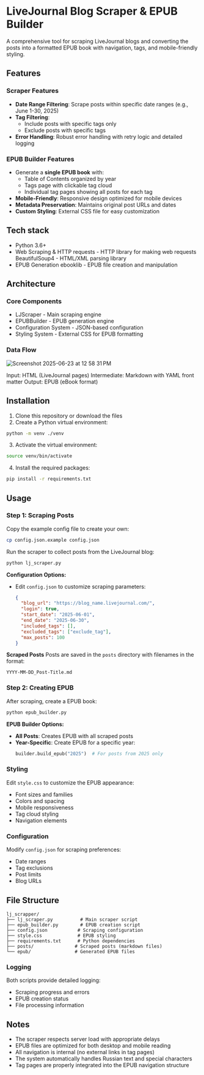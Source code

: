 # LiveJournal Blog Scraper & EPUB Builder

A comprehensive tool for scraping LiveJournal blogs and converting the posts into a formatted EPUB book with navigation, tags, and mobile-friendly styling.

## Features
### Scraper Features
- **Date Range Filtering**: Scrape posts within specific date ranges (e.g., June 1-30, 2025)
- **Tag Filtering**: 
  - Include posts with specific tags only
  - Exclude posts with specific tags
- **Error Handling**: Robust error handling with retry logic and detailed logging

### EPUB Builder Features
- Generate a **single EPUB book** with:
  - Table of Contents organized by year
  - Tags page with clickable tag cloud
  - Individual tag pages showing all posts for each tag
- **Mobile-Friendly**: Responsive design optimized for mobile devices
- **Metadata Preservation**: Maintains original post URLs and dates
- **Custom Styling**: External CSS file for easy customization

## Tech stack
- Python 3.6+
- Web Scraping & HTTP
    requests - HTTP library for making web requests
    BeautifulSoup4 - HTML/XML parsing library
- EPUB Generation
    ebooklib - EPUB file creation and manipulation

## Architecture
### Core Components
- LJScraper - Main scraping engine
- EPUBBuilder - EPUB generation engine
- Configuration System - JSON-based configuration
- Styling System - External CSS for EPUB formatting

### Data Flow
![Screenshot 2025-06-23 at 12 58 31 PM](https://github.com/user-attachments/assets/800b32f1-74b1-4029-82c0-7d453657ef95)

Input: HTML (LiveJournal pages)
Intermediate: Markdown with YAML front matter
Output: EPUB (eBook format)

## Installation
1. Clone this repository or download the files
2. Create a Python virtual environment:
```bash
python -m venv ./venv
```
3. Activate the virtual environment:
```bash
source venv/bin/activate
```
4. Install the required packages:
```bash
pip install -r requirements.txt
```

## Usage
### Step 1: Scraping Posts

Copy the example config file to create your own:
```bash
cp config.json.example config.json
```

Run the scraper to collect posts from the LiveJournal blog:

```bash
python lj_scraper.py
```

**Configuration Options:**
- Edit `config.json` to customize scraping parameters:
  ```json
  {
    "blog_url": "https://blog_name.livejournal.com/",
    "login": true,
    "start_date": "2025-06-01",
    "end_date": "2025-06-30",
    "included_tags": [],
    "excluded_tags": ["exclude_tag"],
    "max_posts": 100
  }
  ```
**Scraped Posts**
Posts are saved in the `posts` directory with filenames in the format:
```
YYYY-MM-DD_Post-Title.md
```

### Step 2: Creating EPUB

After scraping, create a EPUB book:

```bash
python epub_builder.py
```

**EPUB Builder Options:**
- **All Posts**: Creates EPUB with all scraped posts
- **Year-Specific**: Create EPUB for a specific year:
  ```python
  builder.build_epub("2025")  # For posts from 2025 only
  ```


### Styling
Edit `style.css` to customize the EPUB appearance:
- Font sizes and families
- Colors and spacing
- Mobile responsiveness
- Tag cloud styling
- Navigation elements

### Configuration
Modify `config.json` for scraping preferences:
- Date ranges
- Tag exclusions
- Post limits
- Blog URLs

## File Structure

```
lj_scrapper/
├── lj_scraper.py          # Main scraper script
├── epub_builder.py        # EPUB creation script
├── config.json           # Scraping configuration
├── style.css             # EPUB styling
├── requirements.txt      # Python dependencies
├── posts/               # Scraped posts (markdown files)
└── epub/                # Generated EPUB files
```


### Logging
Both scripts provide detailed logging:
- Scraping progress and errors
- EPUB creation status
- File processing information

## Notes

- The scraper respects server load with appropriate delays
- EPUB files are optimized for both desktop and mobile reading
- All navigation is internal (no external links in tag pages)
- The system automatically handles Russian text and special characters
- Tag pages are properly integrated into the EPUB navigation structure 
